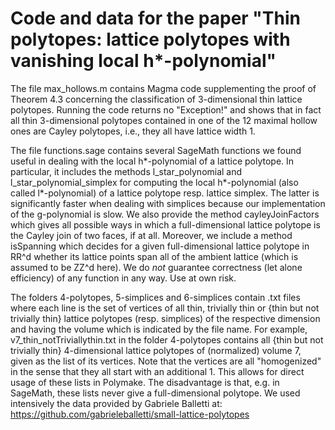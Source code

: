 # Code and data for the paper "Thin polytopes: lattice polytopes with vanishing local h*-polynomial"

The file max_hollows.m contains Magma code supplementing the proof of Theorem 4.3 concerning the classification of 3-dimensional thin lattice polytopes. Running the code returns no "Exception!" and shows that in fact all thin 3-dimensional polytopes contained in one of the 12 maximal hollow ones are Cayley polytopes, i.e., they all have lattice width 1.

The file functions.sage contains several SageMath functions we found useful in dealing with the local h*-polynomial of a lattice polytope. In particular, it includes the methods l_star_polynomial and l_star_polynomial_simplex for computing the local h*-polynomial (also called l*-polynomial) of a lattice polytope resp. lattice simplex. The latter is significantly faster when dealing with simplices because our implementation of the g-polynomial is slow. We also provide the method cayleyJoinFactors which gives all possible ways in which a full-dimensional lattice polytope is the Cayley join of two faces, if at all. Moreover, we include a method isSpanning which decides for a given full-dimensional lattice polytope in RR^d whether its lattice points span all of the ambient lattice (which is assumed to be ZZ^d here).
We do *not* guarantee correctness (let alone efficiency) of any function in any way. Use at own risk.

The folders 4-polytopes, 5-simplices and 6-simplices contain .txt files where each line is the set of vertices of all thin, trivially thin or {thin but not trivially thin} lattice polytopes (resp. simplices) of the respective dimension and having the volume which is indicated by the file name. For example, v7_thin_notTriviallythin.txt in the folder 4-polytopes contains all {thin but not trivially thin} 4-dimensional lattice polytopes of (normalized) volume 7, given as the list of its vertices. Note that the vertices are all "homogenized" in the sense that they all start with an additional 1. This allows for direct usage of these lists in Polymake. The disadvantage is that, e.g. in SageMath, these lists never give a full-dimensional polytope.
We used intensively the data provided by Gabriele Balletti at: https://github.com/gabrieleballetti/small-lattice-polytopes
